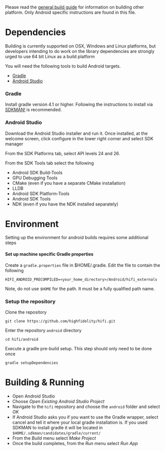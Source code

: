 Please read the [general build guide](BUILD.md) for information on building other platform. Only Android specific instructions are found in this file.

# Dependencies

Building is currently supported on OSX, Windows and Linux platforms, but developers intending to do work on the library dependencies are strongly urged to use 64 bit Linux as a build platform

You will need the following tools to build Android targets.

* [Gradle](https://gradle.org/install/)
* [Android Studio](https://developer.android.com/studio/index.html)

### Gradle

Install gradle version 4.1 or higher.  Following the instructions to install via [SDKMAN!](http://sdkman.io/install.html) is recommended.  

### Android Studio

Download the Android Studio installer and run it.   Once installed, at the welcome screen, click configure in the lower right corner and select SDK manager

From the SDK Platforms tab, select API levels 24 and 26.  

From the SDK Tools tab select the following

* Android SDK Build-Tools
* GPU Debugging Tools
* CMake (even if you have a separate CMake installation)
* LLDB 
* Android SDK Platform-Tools
* Android SDK Tools
* NDK (even if you have the NDK installed separately)

# Environment 

Setting up the environment for android builds requires some additional steps

#### Set up machine specific Gradle properties

Create a `gradle.properties` file in $HOME/.gradle.   Edit the file to contain the following

    HIFI_ANDROID_PRECOMPILED=<your_home_directory>/Android/hifi_externals

Note, do not use `$HOME` for the path.  It must be a fully qualified path name.

### Setup the repository

Clone the repository

`git clone https://github.com/highfidelity/hifi.git`

Enter the repository `android` directory

`cd hifi/android`

Execute a gradle pre-build setup.  This step should only need to be done once

`gradle setupDependencies`


# Building & Running

* Open Android Studio
* Choose _Open Existing Android Studio Project_
* Navigate to the `hifi` repository and choose the `android` folder and select _OK_
* If Android Studio asks you if you want to use the Gradle wrapper, select cancel and tell it where your local gradle installation is.  If you used SDKMAN to install gradle it will be located in `$HOME/.sdkman/candidates/gradle/current/`
* From the _Build_ menu select _Make Project_
* Once the build completes, from the _Run_ menu select _Run App_ 

